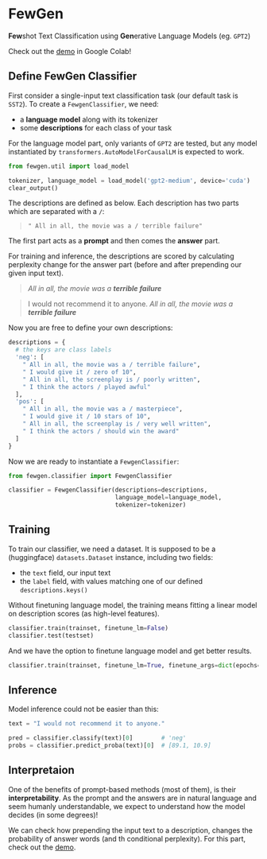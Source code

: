 # FewGen
**Few**shot Text Classification using **Gen**erative Language Models (eg. `GPT2`)

Check out the [demo](https://colab.research.google.com/github/tabasy/fewgen/blob/main/demo.ipynb) in Google Colab!

## Define FewGen Classifier
First consider a single-input text classification task (our default task is `SST2`). To create a `FewgenClassifier`, we need:
* a **language model** along with its tokenizer
* some **descriptions** for each class of your task

For the language model part, only variants of `GPT2` are tested, but any model instantiated by `transformers.AutoModelForCausalLM` is expected to work.

```python
from fewgen.util import load_model

tokenizer, language_model = load_model('gpt2-medium', device='cuda')
clear_output()
```

The descriptions are defined as below. Each description has two parts which are separated with a ` / `:
> `" All in all, the movie was a / terrible failure"`

The first part acts as a **prompt** and then comes the **answer** part. 

For training and inference, the descriptions are scored by calculating perplexity change for the answer part (before and after prepending our given input text).
> *All in all, the movie was a* ***terrible failure***

> I would not recommend it to anyone. *All in all, the movie was a* ***terrible failure***

Now you are free to define your own descriptions:

```python
descriptions = {
  # the keys are class labels
  'neg': [
    " All in all, the movie was a / terrible failure",
    " I would give it / zero of 10",
    " All in all, the screenplay is / poorly written",
    " I think the actors / played awful"
  ],
  'pos': [
    " All in all, the movie was a / masterpiece",
    " I would give it / 10 stars of 10",
    " All in all, the screenplay is / very well written",
    " I think the actors / should win the award"
  ]
}
```
Now we are ready to instantiate a `FewgenClassifier`:

```python
from fewgen.classifier import FewgenClassifier

classifier = FewgenClassifier(descriptions=descriptions, 
                              language_model=language_model,
                              tokenizer=tokenizer)
```

## Training

To train our classifier, we need a dataset. It is supposed to be a (huggingface) `datasets.Dataset` instance, including two fields:
* the `text` field, our input text
* the `label` field, with values matching one of our defined `descriptions.keys()`

Without finetuning language model, the training means fitting a linear model on description scores (as high-level features).

```python
classifier.train(trainset, finetune_lm=False)
classifier.test(testset)
```

And we have the option to finetune language model and get better results.

```python
classifier.train(trainset, finetune_lm=True, finetune_args=dict(epochs=3))
```

## Inference
Model inference could not be easier than this:
```python
text = "I would not recommend it to anyone."

pred = classifier.classify(text)[0]        # 'neg'
probs = classifier.predict_proba(text)[0]  # [89.1, 10.9]
```
## Interpretaion
One of the benefits of prompt-based methods (most of them), is their **interpretability**. As the prompt and the answers are in natural language and seem humanly understandable, we expect to understand how the model decides (in some degrees)!

We can check how prepending the input text to a description, changes the probability of answer words (and th conditional perplexity). 
For this part, check out the [demo](https://colab.research.google.com/github/tabasy/fewgen/blob/main/demo.ipynb).

